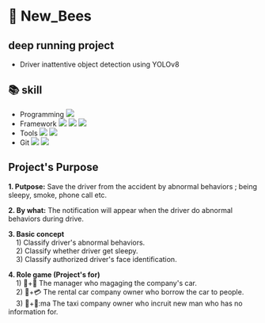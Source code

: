 # :bee: New_Bees
## **deep running project**
- Driver inattentive object detection using YOLOv8

## :books: skill
- Programming <img src="https://img.shields.io/badge/Python-3776AB?style=for-the-badge&logo=Python&logoColor=white">
- Framework <img src="https://img.shields.io/badge/PyTorch-EE4C2C?style=for-the-badge&logo=PyTorch&logoColor=white"> <img src="https://img.shields.io/badge/OpenCV-5C3EE8?style=for-the-badge&logo=OpenCV&logoColor=white"> <img src="https://img.shields.io/badge/Streamlit-FF4B4B?style=for-the-badge&logo=Streamlit&logoColor=white">
- Tools <img src="https://img.shields.io/badge/jupyter-F37626?style=for-the-badge&logo=jupyter&logoColor=white"> <img src="https://img.shields.io/badge/visualstudiocode-007ACC?style=for-the-badge&logo=visualstudiocode&logoColor=white">
- Git <img src="https://img.shields.io/badge/Git-F05032?style=for-the-badge&logo=jupyter&logoColor=white"> <img src="https://img.shields.io/badge/github-181717?style=for-the-badge&logo=github&logoColor=white">

## **Project's Purpose**
 **1. Putpose:** Save the driver from the accident by abnormal behaviors ; being sleepy, smoke, phone call etc.   
 
 **2. By what:** The notification will appear when the driver do abnormal behaviors during drive.   
 
 **3. Basic concept**   
&nbsp;&nbsp;&nbsp; 1) Classify driver's  abnormal behaviors.   
&nbsp;&nbsp;&nbsp; 2) Classify whether driver get sleepy.   
&nbsp;&nbsp;&nbsp; 3) Classify authorized driver's face identification.   
 
 **4. Role game (Project's for)**   
&nbsp;&nbsp;&nbsp; 1) 🚙+🏢 The manager who magaging the company's car.    
&nbsp;&nbsp;&nbsp; 2) 🚙+💳 The rental car company owner who borrow the car to people.    
&nbsp;&nbsp;&nbsp; 3) 🚖+👤:ma The taxi company owner who incruit new man who has no information for.   
